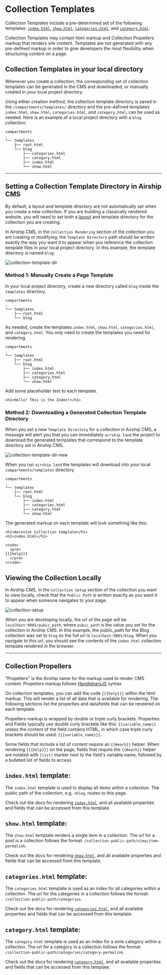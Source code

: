 # Collection Templates
Collection Templates include a pre-determined set of the following templates: [`index.html`](/documentation/view/collection-index-template), [`show.html`](/documentation/view/collection-show-template), [`categories.html`](/documentation/view/collection-categories-template), and [`category.html`](/documentation/view/collection-category-template). 

Collection Templates may contain html markup and Collection Propellers markup that renders site content. Templates are not generated with any pre-defined markup in order to give developers the most flexibility when structuring content on a page.

## Collection Templates in your local directory
Whenever you create a collection, the corresponding set of collection templates can be generated in the CMS and downloaded, or manually created in your local project directory.

Using either creation method, the collection template directory is saved in the `/compartments/templates/` directory and the pre-defined templates `index.html`, `show.html`, `categories.html`, and `category.html`, can be used as needed. Here is an example of a local project directory with a `blog` collection:
```
compartments
.
└── templates
    ├── root.html
    └── blog
        ├── categories.html
        ├── category.html
        ├── index.html
        └── show.html
```

---

## Setting a Collection Template Directory in Airship CMS
By default, a layout and template directory are not automatically set when you create a new collection. If you are building a classically rendered website, you will need to set both a [layout](/documentation/view/layouts) and template directory for the collection you are creating.

In Airship CMS, in the `Collection Rendering` section of the collection you are creating or modifying, the `Template Directory` path should be written exactly the way you want it to appear when you reference the collection template files in your local project directory. In this example, the template directory is named `blog`:

![collection-template-dir](https://user-images.githubusercontent.com/1865400/28496728-33406c5a-6f0e-11e7-8b37-96d704d52e75.png)  

### Method 1: Manually Create a Page Template
In your local project directory, create a new directory called `blog` inside the `templates` directory.
```
compartments
.
└── templates
    ├── root.html
    └── blog
```
As needed, create the templates `index.html`, `show.html`, `categories.html`, and `category.html`. You only need to create the templates you need for rendering.
```
compartments
.
└── templates
    ├── root.html
    └── blog
        ├── index.html
        ├── categories.html
        ├── category.html
        └── show.html
```

Add some placeholder text to each template.
```
<h1>Hello! This is the Index!</h1>
```

### Method 2: Downloading a Generated Collection Template Directory
When you set a new `Template Directory` for a collection in Airship CMS, a message will alert you that you can immediately `airship land` the project to download the generated templates that correspond to the template directory set in Airship CMS.

![collection-template-dir-new](https://user-images.githubusercontent.com/1865400/28496727-333ffa5e-6f0e-11e7-89ab-2556e74ac5e2.png)  

When you run `airship land` the templates will download into your local `compartments/templates` directory.
```
compartments
.
└── templates
    ├── root.html
    └── blog
        ├── index.html
        ├── categories.html
        ├── category.html
        └── show.html
```

The generated markup on each template will look something like this:
```
<h1>Aerostat Collection template</h1>
<h2>index.html</h2>

<code>
  <pre>
{{{help}}}
  </pre>
</code>
```

## Viewing the Collection Locally
In Airship CMS, in the `Collection Setup` section of the collection you want to view locally, check that the `Public Path` is written exactly as you want it to appear when someone navigates to your page.

![collection-setup](https://user-images.githubusercontent.com/1865400/28496774-534f94a2-6f0f-11e7-9a13-8128c1d827bf.png)

When you are developing locally, the url of the page will be `localhost:9001/pubic_path`, where `pubic_path` is the value you set for the collection in Airship CMS. In this example, the public_path for the Blog collection was set to `blog` so the full url is `localhost:9001/blog`. When you navigate to this url, you should see the contents of the `index.html` collection template rendered in the browser.

---

## Collection Propellers
"Propellers" is the Airship name for the markup used to render CMS content. Propellers markup follows [HandlebarsJS](http://handlebarsjs.com/) syntax. 

On collection templates, you can add the code `{{{help}}}` within the html markup. This will render a list of all data that is available for rendering. The following sections list the properties and datafields that can be rendered on each template. 

Propellers markup is wrapped by double or triple curly brackets. Properties and Fields typically use double curly brackets like this: `{{variable_name}}` unless the content of the field contains HTML, in which case triple curly brackets should be used: `{{{variable_name}}}`.

Some fields that include a list of content require an `{{#each}}` helper. When rendering `{{{help}}}` on the page, fields that require the `{{#each}}` helper are notated with `[list]` marker next to the field's variable name, followed by a bulleted list of fields to access.

## `index.html` template:
The `index.html` template is used to display all items within a collection.
The public path of the collection, e.g. `/blog`, routes to this page.

Check out the docs for rendering [`index.html`](/documentation/view/collection-index-template), and all available properties and fields that can be accessed from this template.

## `show.html` template:
The `show.html` template renders a single item in a collection.
The url for a post is a collection follows the format: `/collection-public-path/view/item-permalink`.

Check out the docs for rendering [`show.html`](/documentation/view/collection-show-template), and all available properties and fields that can be accessed from this template.


## `categories.html` template:
The `categories.html` template is used as an index for all categories within a collection.
The url for the categories in a collection follows the format: `/collection-public-path/categories`.

Check out the docs for rendering [`categories.html`](/documentation/view/collection-categories-template), and all available properties and fields that can be accessed from this template.

## `category.html` template:
The `category.html` template is used as an index for a sinle category within a collection.
The url for a category in a collection follows the format: `/collection-public-path/categories/category-permalink`.

Check out the docs for rendering [`category.html`](/documentation/view/collection-category-template), and all available properties and fields that can be accessed from this template.
